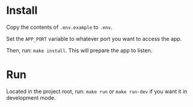 # Install

Copy the contents of `.env.example` to `.env`.

Set the `APP_PORT` variable to whatever port you want to access the app.

Then, run: `make install`.
This will prepare the app to listen.

# Run

Located in the project root, run: `make run` or `make run-dev` if you want it in development mode.